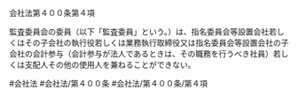 会社法第４００条第４項

監査委員会の委員（以下「監査委員」という。）は、指名委員会等設置会社若しくはその子会社の執行役若しくは業務執行取締役又は指名委員会等設置会社の子会社の会計参与（会計参与が法人であるときは、その職務を行うべき社員）若しくは支配人その他の使用人を兼ねることができない。

#会社法
#会社法/第４００条
#会社法/第４００条/第４項

